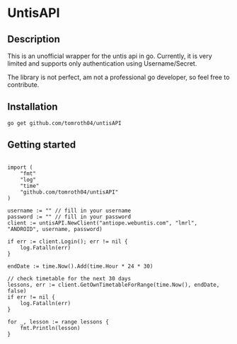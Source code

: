 # UntisAPI

## Description

This is an unofficial wrapper for the untis api in go.
Currently, it is very limited and supports only authentication using Username/Secret.

The library is not perfect, am not a professional go developer, so feel free to contribute.

## Installation

```
go get github.com/tomroth04/untisAPI
```

## Getting started

```golang

import (
    "fmt"
    "log"
    "time"
    "github.com/tomroth04/untisAPI"
)

username := "" // fill in your username
password := "" // fill in your password
client := untisAPI.NewClient("antiope.webuntis.com", "lmrl", "ANDROID", username, password)

if err := client.Login(); err != nil {
    log.Fatalln(err)
}

endDate := time.Now().Add(time.Hour * 24 * 30)

// check timetable for the next 30 days
lessons, err := client.GetOwnTimetableForRange(time.Now(), endDate, false)
if err != nil {
    log.Fatalln(err)
}

for _, lesson := range lessons {
    fmt.Println(lesson)
}
```
